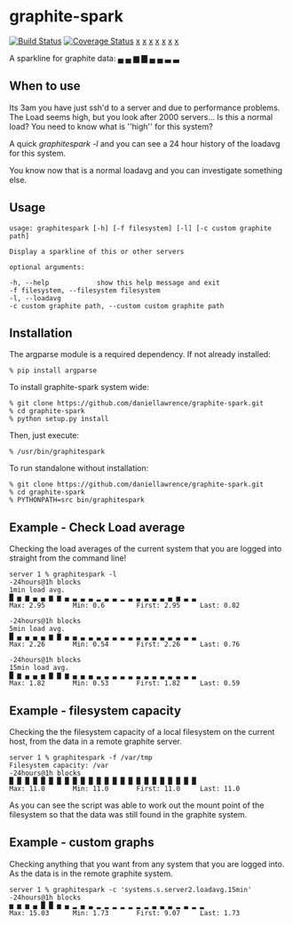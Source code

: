 graphite-spark
==============

[![Build Status](https://travis-ci.org/daniellawrence/graphite-spark.png?banch=master)](https://travis-ci.org/daniellawrence/graphite-spark?branch=master)
[![Coverage Status](https://coveralls.io/repos/daniellawrence/graphitesend/badge.svg?branch=master&service=github)](https://coveralls.io/github/daniellawrence/graphitesend?branch=master)
[x](https://img.shields.io/pypi/v/graphite-spark.svg)
[x](https://img.shields.io/pypi/l/graphite-spark.svg)
[x](https://img.shields.io/pypi/wheel/graphite-spark.svg)
[x](https://img.shields.io/pypi/format/graphite-spark.svg)
[x](https://img.shields.io/pypi/pyversions/graphite-spark.svg)
[x](https://img.shields.io/pypi/implementation/graphite-spark.svg)
[x](https://img.shields.io/pypi/status/graphite-spark.svg)

A sparkline for graphite data:  ▄ ▄ ▆ ▇ ▄ ▄ ▃ ▃

When to use
-----------

Its 3am you have just ssh'd to a server and due to performance problems.
The Load seems high, but you look after 2000 servers... Is this a normal load?
You need to know what is ''high'' for this system?

A quick _graphitespark -l_ and you can see a 24 hour history of the loadavg
for this system.

You know now that is a normal loadavg and you can investigate something else.

Usage
------

    usage: graphitespark [-h] [-f filesystem] [-l] [-c custom graphite path]
    
    Display a sparkline of this or other servers

    optional arguments:
    
    -h, --help            show this help message and exit
    -f filesystem, --filesystem filesystem
    -l, --loadavg
    -c custom graphite path, --custom custom graphite path


Installation
-----------------------------

The argparse module is a required dependency.  If not already installed:

    % pip install argparse

To install graphite-spark system wide:

    % git clone https://github.com/daniellawrence/graphite-spark.git
    % cd graphite-spark
    % python setup.py install

Then, just execute:

    % /usr/bin/graphitespark

To run standalone without installation:

    % git clone https://github.com/daniellawrence/graphite-spark.git
    % cd graphite-spark
    % PYTHONPATH=src bin/graphitespark


Example - Check Load average
-----------------------------

Checking the load averages of the current system that you are logged into
straight from the command line!

    server 1 % graphitespark -l
    -24hours@1h blocks
    1min load avg.
    █ ▅ ▆ ▄ ▄ ▆ ▆ ▄ ▃ ▃ ▃ ▂ ▃ ▃ ▂ ▃ ▃ ▃ ▃ ▃ ▄ ▅ ▃ ▃ 
    Max: 2.95       Min: 0.6        First: 2.95     Last: 0.82

    -24hours@1h blocks
    5min load avg.
    █ ▄ ▄ ▄ ▄ ▆ ▇ ▄ ▄ ▃ ▃ ▃ ▃ ▃ ▃ ▃ ▃ ▃ ▃ ▃ ▃ ▃ ▃ ▃ 
    Max: 2.26       Min: 0.54       First: 2.26     Last: 0.76

    -24hours@1h blocks
    15min load avg.
    █ ▆ ▄ ▄ ▅ ▇ ▇ ▆ ▄ ▄ ▄ ▃ ▃ ▃ ▃ ▃ ▃ ▃ ▃ ▃ ▃ ▃ ▃ ▃ 
    Max: 1.82       Min: 0.53       First: 1.82     Last: 0.59


Example - filesystem capacity
-----------------------------

Checking the the filesystem capacity of a local filesystem on the current host,
from the data in a remote graphite server.

    server 1 % graphitespark -f /var/tmp
    Filesystem capacity: /var
    -24hours@1h blocks
    █ █ █ █ █ █ █ █ █ █ █ █ █ █ █ █ █ █ █ █ █ █ █ █ 
    Max: 11.0       Min: 11.0       First: 11.0     Last: 11.0

As you can see the script was able to work out the mount point of the filesystem
so that the data was still found in the graphite system.


Example - custom graphs
-----------------------------

Checking anything that you want from any system that you are logged into.
As the data is in the remote graphite system.

    server 1 % graphitespark -c 'systems.s.server2.loadavg.15min'
    -24hours@1h blocks
    ▅ ▅ ▅ ▄ █ █ ▅ ▄ ▂ ▄ ▃ ▂ ▂ ▂ ▂ ▂ ▂ ▂ ▃ ▃ ▃ ▂ ▃ ▂ ▂ 
    Max: 15.03      Min: 1.73       First: 9.07     Last: 1.73
